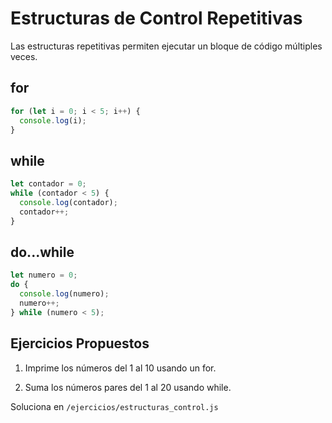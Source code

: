 # Estructuras de Control Repetitivas

Las estructuras repetitivas permiten ejecutar un bloque de código múltiples veces.

## for

```js
for (let i = 0; i < 5; i++) {
  console.log(i);
}
```

## while

```js
let contador = 0;
while (contador < 5) {
  console.log(contador);
  contador++;
}
```

## do...while

```js
let numero = 0;
do {
  console.log(numero);
  numero++;
} while (numero < 5);
```

## Ejercicios Propuestos

1. Imprime los números del 1 al 10 usando un for.

2. Suma los números pares del 1 al 20 usando while.

Soluciona en `/ejercicios/estructuras_control.js`
